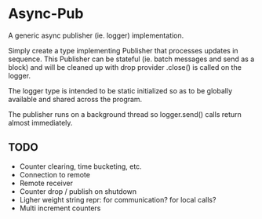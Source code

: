 # Async-Pub

A generic async publisher (ie. logger) implementation.

Simply create a type implementing Publisher that processes updates in sequence. This Publisher can be stateful (ie. batch messages and send as a block) and will be cleaned up with drop provider .close() is called on the logger.

The logger type is intended to be static initialized so as to be globally available and shared across the program.

The publisher runs on a background thread so logger.send() calls return almost immediately.

## TODO
- Counter clearing, time bucketing, etc.
- Connection to remote
- Remote receiver
- Counter drop / publish on shutdown
- Ligher weight string repr: for communication? for local calls?
- Multi increment counters
